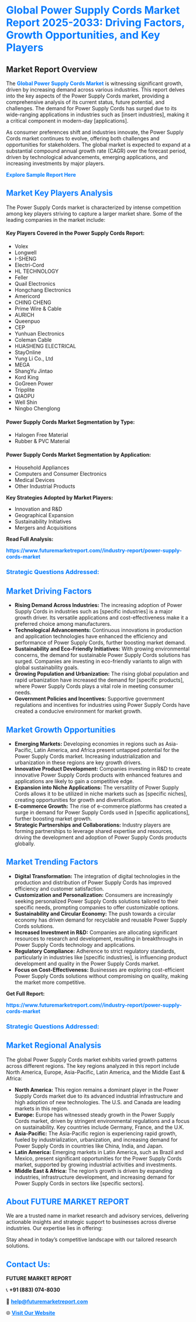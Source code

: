 <h1 style="color: #007BFF;">Global Power Supply Cords Market Report 2025-2033: Driving Factors, Growth Opportunities, and Key Players</h1>

<section id="overview">
<h2>Market Report Overview</h2>
<p>The <a href="https://www.futuremarketreport.com//industry-report/power-supply-cords-market" style="color: #007BFF; text-decoration: none;"><strong>Global Power Supply Cords Market</strong></a> is witnessing significant growth, driven by increasing demand across various industries. This report delves into the key aspects of the Power Supply Cords market, providing a comprehensive analysis of its current status, future potential, and challenges. The demand for Power Supply Cords has surged due to its wide-ranging applications in industries such as [insert industries], making it a critical component in modern-day [applications].</p>
<p>As consumer preferences shift and industries innovate, the Power Supply Cords market continues to evolve, offering both challenges and opportunities for stakeholders. The global market is expected to expand at a substantial compound annual growth rate (CAGR) over the forecast period, driven by technological advancements, emerging applications, and increasing investments by major players.</p>
</section>

<section id="overview">
<p><a href="https://www.futuremarketreport.com//request-sample/reportId=90391" style="color: #007BFF; text-decoration: none;"><strong>Explore Sample Report Here</strong></a></p>
</section>

<section id="key-players">
<h2 style="color: #007BFF;">Market Key Players Analysis</h2>
<p>The Power Supply Cords market is characterized by intense competition among key players striving to capture a larger market share. Some of the leading companies in the market include:</p>
<h4>Key Players Covered in the Power Supply Cords Report:</h4>
<ul><li>Volex</li><li>Longwell</li><li>I-SHENG</li><li>Electri-Cord</li><li>HL TECHNOLOGY</li><li>Feller</li><li>Quail Electronics</li><li>Hongchang Electronics</li><li>Americord</li><li>CHING CHENG</li><li>Prime Wire &amp; Cable</li><li>AURICH</li><li>Queenpuo</li><li>CEP</li><li>Yunhuan Electronics</li><li>Coleman Cable</li><li>HUASHENG ELECTRICAL</li><li>StayOnline</li><li>Yung Li Co., Ltd</li><li>MEGA</li><li>ShangYu Jintao</li><li>Kord King</li><li>GoGreen Power</li><li>Tripplite</li><li>QIAOPU</li><li>Well Shin</li><li>Ningbo Chenglong</li></ul>
<h4>Power Supply Cords Market Segmentation by Type:</h4>
<ul><li>Halogen Free Material</li><li>Rubber &amp; PVC Material</li></ul>

<h4>Power Supply Cords Market Segmentation by Application:</h4>
<ul><li>Household Appliances</li><li>Computers and Consumer Electronics</li><li>Medical Devices</li><li>Other Industrial Products</li></ul>
<p><strong>Key Strategies Adopted by Market Players:</strong></p>
<ul>
<li>Innovation and R&D</li>
<li>Geographical Expansion</li>
<li>Sustainability Initiatives</li>
<li>Mergers and Acquisitions</li>
</ul>
</section>

<section>
<p><strong>Read Full Analysis: </strong></p><a href="https://www.futuremarketreport.com//industry-report/power-supply-cords-market" style="color: #007BFF; text-decoration: none;"><strong>https://www.futuremarketreport.com//industry-report/power-supply-cords-market</strong></a>
<h3 style="color: #007BFF;">Strategic Questions Addressed:</h3>
</section>

<section id="driving-factors">
<h2 style="color: #007BFF;">Market Driving Factors</h2>
<ul>
<li><strong>Rising Demand Across Industries:</strong> The increasing adoption of Power Supply Cords in industries such as [specific industries] is a major growth driver. Its versatile applications and cost-effectiveness make it a preferred choice among manufacturers.</li>
<li><strong>Technological Advancements:</strong> Continuous innovations in production and application technologies have enhanced the efficiency and performance of Power Supply Cords, further boosting market demand.</li>
<li><strong>Sustainability and Eco-Friendly Initiatives:</strong> With growing environmental concerns, the demand for sustainable Power Supply Cords solutions has surged. Companies are investing in eco-friendly variants to align with global sustainability goals.</li>
<li><strong>Growing Population and Urbanization:</strong> The rising global population and rapid urbanization have increased the demand for [specific products], where Power Supply Cords plays a vital role in meeting consumer needs.</li>
<li><strong>Government Policies and Incentives:</strong> Supportive government regulations and incentives for industries using Power Supply Cords have created a conducive environment for market growth.</li>
</ul>
</section>

<section id="growth-opportunities">
<h2 style="color: #007BFF;">Market Growth Opportunities</h2>
<ul>
<li><strong>Emerging Markets:</strong> Developing economies in regions such as Asia-Pacific, Latin America, and Africa present untapped potential for the Power Supply Cords market. Increasing industrialization and urbanization in these regions are key growth drivers.</li>
<li><strong>Innovative Product Development:</strong> Companies investing in R&D to create innovative Power Supply Cords products with enhanced features and applications are likely to gain a competitive edge.</li>
<li><strong>Expansion into Niche Applications:</strong> The versatility of Power Supply Cords allows it to be utilized in niche markets such as [specific niches], creating opportunities for growth and diversification.</li>
<li><strong>E-commerce Growth:</strong> The rise of e-commerce platforms has created a surge in demand for Power Supply Cords used in [specific applications], further boosting market growth.</li>
<li><strong>Strategic Partnerships and Collaborations:</strong> Industry players are forming partnerships to leverage shared expertise and resources, driving the development and adoption of Power Supply Cords products globally.</li>
</ul>
</section>

<section id="trending-factors">
<h2 style="color: #007BFF;">Market Trending Factors</h2>
<ul>
<li><strong>Digital Transformation:</strong> The integration of digital technologies in the production and distribution of Power Supply Cords has improved efficiency and customer satisfaction.</li>
<li><strong>Customization and Personalization:</strong> Consumers are increasingly seeking personalized Power Supply Cords solutions tailored to their specific needs, prompting companies to offer customizable options.</li>
<li><strong>Sustainability and Circular Economy:</strong> The push towards a circular economy has driven demand for recyclable and reusable Power Supply Cords solutions.</li>
<li><strong>Increased Investment in R&D:</strong> Companies are allocating significant resources to research and development, resulting in breakthroughs in Power Supply Cords technology and applications.</li>
<li><strong>Regulatory Compliance:</strong> Adherence to strict regulatory standards, particularly in industries like [specific industries], is influencing product development and quality in the Power Supply Cords market.</li>
<li><strong>Focus on Cost-Effectiveness:</strong> Businesses are exploring cost-efficient Power Supply Cords solutions without compromising on quality, making the market more competitive.</li>
</ul>
</section>

<section>
<p><strong>Get Full Report: </strong></p><a href="https://www.futuremarketreport.com//industry-report/power-supply-cords-market" style="color: #007BFF; text-decoration: none;"><strong>https://www.futuremarketreport.com//industry-report/power-supply-cords-market</strong></a>
<h3 style="color: #007BFF;">Strategic Questions Addressed:</h3>
</section>


<section id="regional-analysis">
<h2 style="color: #007BFF;">Market Regional Analysis</h2>
<p>The global Power Supply Cords market exhibits varied growth patterns across different regions. The key regions analyzed in this report include North America, Europe, Asia-Pacific, Latin America, and the Middle East & Africa:</p>
<ul>
<li><strong>North America:</strong> This region remains a dominant player in the Power Supply Cords market due to its advanced industrial infrastructure and high adoption of new technologies. The U.S. and Canada are leading markets in this region.</li>
<li><strong>Europe:</strong> Europe has witnessed steady growth in the Power Supply Cords market, driven by stringent environmental regulations and a focus on sustainability. Key countries include Germany, France, and the U.K.</li>
<li><strong>Asia-Pacific:</strong> The Asia-Pacific region is experiencing rapid growth, fueled by industrialization, urbanization, and increasing demand for Power Supply Cords in countries like China, India, and Japan.</li>
<li><strong>Latin America:</strong> Emerging markets in Latin America, such as Brazil and Mexico, present significant opportunities for the Power Supply Cords market, supported by growing industrial activities and investments.</li>
<li><strong>Middle East & Africa:</strong> The region’s growth is driven by expanding industries, infrastructure development, and increasing demand for Power Supply Cords in sectors like [specific sectors].</li>
</ul>
</section>

<footer>
<h2 style="color: #007BFF;">About FUTURE MARKET REPORT</h2>
<p>We are a trusted name in market research and advisory services, delivering actionable insights and strategic support to businesses across diverse industries. Our expertise lies in offering:</p>

<p>Stay ahead in today’s competitive landscape with our tailored research solutions.</p>

<h2 style="color: #007BFF;">Contact Us:</h2>
<p><strong>FUTURE MARKET REPORT</strong></p>
<p>📞 <strong>+91 (883) 074-8030</strong></p>
<p>📧 <strong><a href="mailto:help@futuremarketreport.com" style="color: #007BFF;">help@futuremarketreport.com</a></strong></p>
<p>🌐 <strong><a href="https://www.futuremarketreport.com/" style="color: #007BFF;">Visit Our Website</a></strong></p>
</footer>